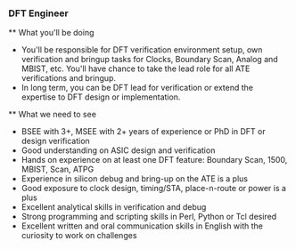 ### DFT Engineer 

** What you'll be doing 
- You'll be responsible for DFT verification environment setup, own verification and bringup tasks for Clocks, Boundary Scan, Analog and MBIST, etc. You'll have chance to take the lead role for all ATE verifications and bringup.
- In long term, you can be DFT lead for verification or extend the expertise to DFT design or implementation. 

** What we need to see 
-	BSEE with 3+, MSEE with 2+ years of experience or PhD in DFT or design verification
-	Good understanding on ASIC design and verification
-	Hands on experience on at least one DFT feature: Boundary Scan, 1500, MBIST, Scan, ATPG
-	Experience in silicon debug and bring-up on the ATE is a plus
-	Good exposure to clock design, timing/STA, place-n-route or power is a plus
-	Excellent analytical skills in verification and debug
-	Strong programming and scripting skills in Perl, Python or Tcl desired
-	Excellent written and oral communication skills in English with the curiosity to work on challenges
